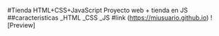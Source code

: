 #Tienda HTML+CSS+JavaScript
Proyecto web + tienda en JS
##caracteristicas
_HTML
_CSS
_JS
#link
(https://miusuario.github.io)
![Preview]
